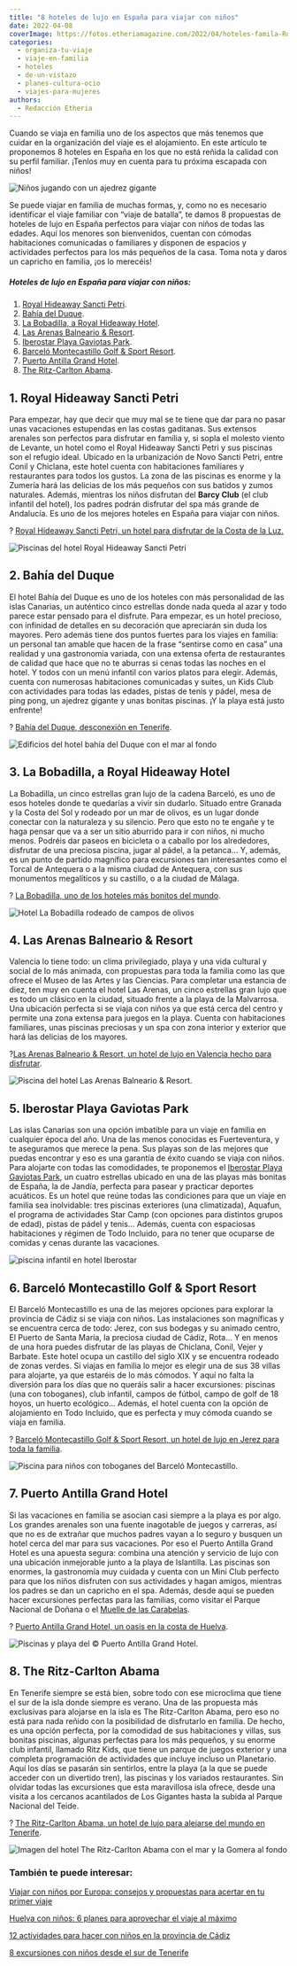 ```yaml
---
title: "8 hoteles de lujo en España para viajar con niños"
date: 2022-04-08
coverImage: https://fotos.etheriamagazine.com/2022/04/hoteles-famila-Royal-hideaway-sancti-petri-piscinas.jpg
categories: 
  - organiza-tu-viaje
  - viaje-en-familia
  - hoteles
  - de-un-vistazo
  - planes-cultura-ocio
  - viajes-para-mujeres
authors: 
  - Redacción Etheria
---
```


Cuando se viaja en familia uno de los aspectos que más tenemos que cuidar en la organización del viaje es el alojamiento. En este artículo te proponemos 8 hoteles en España en los que no está reñida la calidad con su perfil familiar. ¡Tenlos muy en cuenta para tu próxima escapada con niños!

![Niños jugando con un ajedrez gigante](https://fotos.etheriamagazine.com/2022/04/hotel-bahia-del-duque-ninos-900x600.jpg "Ajedrez gigante del hotel © Bahía del Duque, en el sur de Tenerife.")

Se puede viajar en familia de muchas formas, y, como no es necesario identificar el 
viaje familiar con “viaje de batalla”, te damos 8 propuestas de hoteles de lujo en 
España perfectos para viajar con niños de todas las edades. Aquí los menores son 
bienvenidos, cuentan con cómodas habitaciones comunicadas o familiares y disponen de 
espacios y actividades perfectos para los más pequeños de la casa. Toma nota y daros un 
capricho en familia, ¡os lo merecéis! 

##### Hoteles de lujo en España para viajar con niños:

1. [Royal Hideaway Sancti Petri](#sancti-petri).
2. [Bahía del Duque](#bahia-duque).
3. [La Bobadilla, a Royal Hideaway Hotel](#Bobadilla).
4. [Las Arenas Balneario & Resort](#Arenas).
5. [Iberostar Playa Gaviotas Park](#Iberostar-fuerteventura).
6. [Barceló Montecastillo Golf & Sport Resort](#Montecastillo).
7. [Puerto Antilla Grand Hotel](#Puerto-Antilla).
8. [The Ritz-Carlton Abama](#Abama).

## 1\. Royal Hideaway Sancti Petri

Para empezar, hay que decir que muy mal se te tiene que dar para no pasar unas 
vacaciones estupendas en las costas gaditanas. Sus extensos arenales son perfectos para 
disfrutar en familia y, si sopla el molesto viento de Levante, un hotel como el Royal 
Hideaway Sancti Petri y sus piscinas son el refugio ideal. Ubicado en la urbanización de 
Novo Sancti Petri, entre Conil y Chiclana, este hotel cuenta con habitaciones familiares 
y restaurantes para todos los gustos. La zona de las piscinas es enorme y la Zumería 
hará las delicias de los más pequeños con sus batidos y zumos naturales. Además, 
mientras los niños disfrutan del **Barcy Club** (el club infantil del hotel), los padres 
podrán disfrutar del spa más grande de Andalucía. Es uno de los mejores hoteles en 
España para viajar con niños. 

? [Royal Hideaway Sancti Petri, un hotel para disfrutar de la Costa de la 
Luz.](https://etheriamagazine.com/2020/05/21/hotel-lujo-costa-cadiz-royal-hideaway-sancti-petri/) 

![Piscinas del hotel Royal Hideaway Sancti Petri](https://fotos.etheriamagazine.com/2022/04/hoteles-famila-Royal-hideaway-sancti-petri-piscinas.jpg "Piscinas del © Royal Hideaway Sancti Petri.")

## 2\. Bahía del Duque

El hotel Bahía del Duque es uno de los hoteles con más personalidad de las islas 
Canarias, un auténtico cinco estrellas donde nada queda al azar y todo parece estar 
pensado para el disfrute. Para empezar, es un hotel precioso, con infinidad de detalles 
en su decoración que apreciarán sin duda los mayores. Pero además tiene dos puntos 
fuertes para los viajes en familia: un personal tan amable que hacen de la frase 
“sentirse como en casa” una realidad y una gastronomía variada, con una extensa oferta 
de restaurantes de calidad que hace que no te aburras si cenas todas las noches en el 
hotel. Y todos con un menú infantil con varios platos para elegir. Además, cuenta con 
numerosas habitaciones comunicadas y suites, un Kids Club con actividades para todas las 
edades, pistas de tenis y pádel, mesa de ping pong, un ajedrez gigante y unas bonitas 
piscinas. ¡Y la playa está justo enfrente! 

? [Bahía del Duque, desconexión en 
Tenerife](https://etheriamagazine.com/2019/01/11/donde-dormir-tenerife-hotel-bahia-del-duque/). 

![Edificios del hotel bahía del Duque con el mar al fondo](https://fotos.etheriamagazine.com/2022/04/Hoteles-familia-Bahia-del-Duque-general-900x496.jpg "Hotel © Bahía del Duque.")

## 3\. La Bobadilla, a Royal Hideaway Hotel

La Bobadilla, un cinco estrellas gran lujo de la cadena Barceló, es uno de esos hoteles 
donde te quedarías a vivir sin dudarlo. Situado entre Granada y la Costa del Sol y 
rodeado por un mar de olivos, es un lugar donde conectar con la naturaleza y su 
silencio. Pero que esto no te engañe y te haga pensar que va a ser un sitio aburrido 
para ir con niños, ni mucho menos. Podréis dar paseos en bicicleta o a caballo por los 
alrededores, disfrutar de una preciosa piscina, jugar al pádel, a la petanca… Y, además, 
es un punto de partido magnífico para excursiones tan interesantes como el Torcal de 
Antequera o a la misma ciudad de Antequera, con sus monumentos megalíticos y su 
castillo, o a la ciudad de Málaga. 

? [La Bobadilla, uno de los hoteles más bonitos del 
mundo](https://etheriamagazine.com/2018/08/23/hotel-la-bobadilla-loja-granada/). 

![Hotel La Bobadilla rodeado de campos de olivos](https://fotos.etheriamagazine.com/2022/04/hotel-familia-La-Bobadilla-panoramica.jpg "La Bobadilla, a Royal Hideaway Hotel. © Barceló Group.")

## 4\. Las Arenas Balneario & Resort

Valencia lo tiene todo: un clima privilegiado, playa y una vida cultural y social de lo 
más animada, con propuestas para toda la familia como las que ofrece el Museo de las 
Artes y las Ciencias. Para completar una estancia de diez, ten muy en cuenta el hotel 
Las Arenas, un cinco estrellas gran lujo que es todo un clásico en la ciudad, situado 
frente a la playa de la Malvarrosa. Una ubicación perfecta si se viaja con niños ya que 
está cerca del centro y permite una zona extensa para juegos en la playa. Cuenta con 
habitaciones familiares, unas piscinas preciosas y un spa con zona interior y exterior 
que hará las delicias de los mayores. 

?[Las Arenas Balneario & Resort, un hotel de lujo en Valencia hecho para 
disfrutar](https://etheriamagazine.com/2021/04/08/hotel-lujo-valencia-las-arenas-balneario-resort/). 

![Piscina del hotel Las Arenas Balneario & Resort.](https://fotos.etheriamagazine.com/2022/04/hotel-familia-las-arenas-piscina.jpg "Piscina del hotel Las Arenas Balneario & Resort. © Hoteles Santos.")

## 5\. Iberostar Playa Gaviotas Park

Las islas Canarias son una opción imbatible para un viaje en familia en cualquier época 
del año. Una de las menos conocidas es Fuerteventura, y te aseguramos que merece la 
pena. Sus playas son de las mejores que puedas encontrar y eso es una garantía de éxito 
cuando se viaja con niños. Para alojarte con todas las comodidades, te proponemos el [Iberostar 
Playa Gaviotas 
Park](https://www.iberostar.com/es/hoteles/fuerteventura/iberostar-playa-gaviotas-park/), 
un cuatro estrellas ubicado en una de las playas más bonitas de España, la de Jandía, 
perfecta para pasear y practicar deportes acuáticos. Es un hotel que reúne todas las 
condiciones para que un viaje en familia sea inolvidable: tres piscinas exteriores (una 
climatizada), Aquafun, el programa de actividades Star Camp (con opciones para distintos 
grupos de edad), pistas de pádel y tenis… Además, cuenta con espaciosas habitaciones y 
régimen de Todo Incluido, para no tener que ocuparse de comidas y cenas durante las 
vacaciones. 

![piscina infantil en hotel Iberostar](https://fotos.etheriamagazine.com/2022/04/iberostar-fuerteventura-piscina-ninos.jpg "Piscina infantil en el Iberostar Playa Gaviotas Park, en Fuerteventura. © Iberostar Group")

## 6\. Barceló Montecastillo Golf & Sport Resort

El Barceló Montecastillo es una de las mejores opciones para explorar la provincia de 
Cádiz si se viaja con niños. Las instalaciones son magníficas y se encuentra cerca de 
todo: Jerez, con sus bodegas y su animado centro, El Puerto de Santa María, la preciosa 
ciudad de Cádiz, Rota… Y en menos de una hora puedes disfrutar de las playas de 
Chiclana, Conil, Vejer y Barbate. Este hotel ocupa un castillo del siglo XIX y se 
encuentra rodeado de zonas verdes. Si viajas en familia lo mejor es elegir una de sus 38 
villas para alojarte, ya que estaréis de lo más cómodos. Y aquí no falta la diversión 
para los días que no queráis salir a hacer excursiones: piscinas (una con toboganes), 
club infantil, campos de fútbol, campo de golf de 18 hoyos, un huerto ecológico… Además, 
el hotel cuenta con la opción de alojamiento en Todo Incluido, que es perfecta y muy 
cómoda cuando se viaja en familia. 

? [Barceló Montecastillo Golf & Sport Resort, un hotel de lujo en Jerez para toda la 
familia](https://etheriamagazine.com/2020/06/11/hotel-barcelo-montecastillo-golf-jerez-familias/). 

![Piscina para niños con toboganes  del Barceló Montecastillo.](https://fotos.etheriamagazine.com/2022/04/hoteles-famila-Barcelo-Montecastillo-piscina-ninos.jpg "Piscina para niños del Barceló Montecastillo Golf & Sports Resort. © Barceló Group.")

## 7\. Puerto Antilla Grand Hotel

Si las vacaciones en familia se asocian casi siempre a la playa es por algo. Los grandes 
arenales son una fuente inagotable de juegos y carreras, así que no es de extrañar que 
muchos padres vayan a lo seguro y busquen un hotel cerca del mar para sus vacaciones. 
Por eso el Puerto Antilla Grand Hotel es una apuesta segura: combina una atención y 
servicio de lujo con una ubicación inmejorable junto a la playa de Islantilla. Las 
piscinas son enormes, la gastronomía muy cuidada y cuenta con un Mini Club perfecto para 
que los niños disfruten con sus actividades y hagan amigos, mientras los padres se dan 
un capricho en el spa. Además, desde aquí se pueden hacer excursiones perfectas para las 
familias, como visitar el Parque Nacional de Doñana o el [Muelle de las 
Carabelas](https://www.juntadeandalucia.es/cultura/agendaculturaldeandalucia/evento/muelle-de-las-carabelas). 

? [Puerto Antilla Grand Hotel, un oasis en la costa de 
Huelva](https://etheriamagazine.com/2021/06/03/puerto-antilla-grand-hotel-costa-huelva-familias/). 

![Piscinas y playa del © Puerto Antilla Grand Hotel.](https://fotos.etheriamagazine.com/2022/04/hoteles-familia-puerto-antilla-grand-hotel.jpg "Piscinas y playa del © Puerto Antilla Grand Hotel.")

## 8\. The Ritz-Carlton Abama

En Tenerife siempre se está bien, sobre todo con ese microclima que tiene el sur de la 
isla donde siempre es verano. Una de las propuesta más exclusivas para alojarse en la 
isla es The Ritz-Carlton Abama, pero eso no está para nada reñido con la posibilidad de 
disfrutarlo en familia. De hecho, es una opción perfecta, por la comodidad de sus 
habitaciones y villas, sus bonitas piscinas, algunas perfectas para los más pequeños, y 
su enorme club infantil, llamado Ritz Kids, que tiene un parque de juegos exterior y una 
completa programación de actividades que incluye incluso un Planetario. Aquí los días se 
pasarán sin sentirlos, entre la playa (a la que se puede acceder con un divertido tren), 
las piscinas y los variados restaurantes. Sin olvidar todas las excursiones que esta 
maravillosa isla ofrece, desde una visita a los cercanos acantilados de Los Gigantes 
hasta la subida al Parque Nacional del Teide. 

? [The Ritz-Carlton Abama, un hotel de lujo para alejarse del mundo en 
Tenerife](https://etheriamagazine.com/2021/06/28/the-ritz-carlton-abama-hotel-de-lujo-tenerife/). 

![Imagen del hotel The Ritz-Carlton Abama con el mar y la Gomera al fondo](https://fotos.etheriamagazine.com/2022/04/hotel-familia-abama-vistas.jpg "Imagen del hotel © The Ritz-Carlton Abama con el mar y la Gomera al fondo.")

### También te puede interesar:

[Viajar con niños por Europa: consejos y propuestas para acertar en tu primer 
viaje](https://etheriamagazine.com/2021/02/02/viajar-con-ninos-por-europa-consejos-y-propuestas/) 

[Huelva con niños: 6 planes para aprovechar el viaje al 
máximo](https://etheriamagazine.com/2021/06/21/planes-en-huelva-con-ninos/) 

[12 actividades para hacer con niños en la provincia de 
Cádiz](https://etheriamagazine.com/2020/03/12/12-actividades-familiares-para-viajes-con-ninos-en-cadiz/) 

[8 excursiones con niños desde el sur de 
Tenerife](https://etheriamagazine.com/2020/03/06/excursiones-en-familia-desde-el-sur-de-tenerife-con-ninos/)
